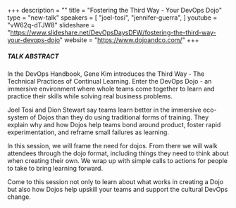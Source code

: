 +++
description = ""
title = "Fostering the Third Way - Your DevOps Dojo"
type = "new-talk"
speakers = [
        "joel-tosi",
        "jennifer-guerra",
]
youtube = "vW62q-dTJW8"
slideshare = "https://www.slideshare.net/DevOpsDaysDFW/fostering-the-third-way-your-devops-dojo"
website = "https://www.dojoandco.com/"
+++
##### TALK ABSTRACT

In the DevOps Handbook, Gene Kim introduces the Third Way - The Technical Practices of Continual Learning. Enter the DevOps Dojo - an immersive environment where whole teams come together to learn and practice their skills while solving real business problems.

Joel Tosi and Dion Stewart say teams learn better in the immersive eco-system of Dojos than they do using traditional forms of training. They explain why and how Dojos help teams bond around product, foster rapid experimentation, and reframe small failures as learning.

In this session, we will frame the need for dojos. From there we will walk attendees through the dojo format, including things they need to think about when creating their own. We wrap up with simple calls to actions for people to take to bring learning forward.

Come to this session not only to learn about what works in creating a Dojo but also how Dojos help upskill your teams and support the cultural DevOps change.